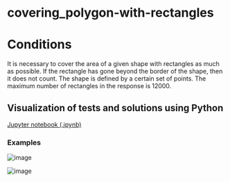 # covering_polygon-with-rectangles

# Conditions
It is necessary to cover the area of a given shape with rectangles as much as possible. If the rectangle has gone beyond the border of the shape, then it does not count. The shape is defined by a certain set of points. The maximum number of rectangles in the response is 12000.

## Visualization of tests and solutions using Python
[Jupyter notebook (.ipynb)](TechArena_Challenge.ipynb)

### Examples
![image](https://user-images.githubusercontent.com/48153570/208210416-0448ec62-bb0f-4e49-939f-04f5a296a14c.png)

![image](https://user-images.githubusercontent.com/48153570/208210531-eb75c574-8494-4812-9f16-fb7b35cb9dc9.png)
